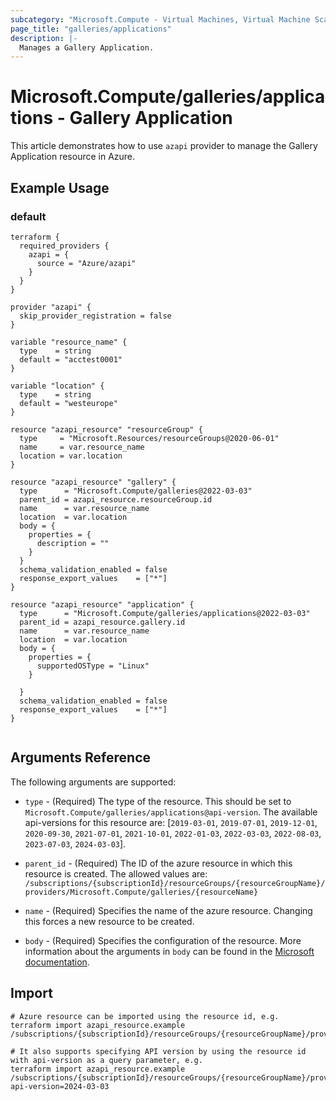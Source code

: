 ```yaml
---
subcategory: "Microsoft.Compute - Virtual Machines, Virtual Machine Scale Sets"
page_title: "galleries/applications"
description: |-
  Manages a Gallery Application.
---
```


# Microsoft.Compute/galleries/applications - Gallery Application

This article demonstrates how to use `azapi` provider to manage the Gallery Application resource in Azure.

## Example Usage

### default

```hcl
terraform {
  required_providers {
    azapi = {
      source = "Azure/azapi"
    }
  }
}

provider "azapi" {
  skip_provider_registration = false
}

variable "resource_name" {
  type    = string
  default = "acctest0001"
}

variable "location" {
  type    = string
  default = "westeurope"
}

resource "azapi_resource" "resourceGroup" {
  type     = "Microsoft.Resources/resourceGroups@2020-06-01"
  name     = var.resource_name
  location = var.location
}

resource "azapi_resource" "gallery" {
  type      = "Microsoft.Compute/galleries@2022-03-03"
  parent_id = azapi_resource.resourceGroup.id
  name      = var.resource_name
  location  = var.location
  body = {
    properties = {
      description = ""
    }
  }
  schema_validation_enabled = false
  response_export_values    = ["*"]
}

resource "azapi_resource" "application" {
  type      = "Microsoft.Compute/galleries/applications@2022-03-03"
  parent_id = azapi_resource.gallery.id
  name      = var.resource_name
  location  = var.location
  body = {
    properties = {
      supportedOSType = "Linux"
    }

  }
  schema_validation_enabled = false
  response_export_values    = ["*"]
}


```



## Arguments Reference

The following arguments are supported:

* `type` - (Required) The type of the resource. This should be set to `Microsoft.Compute/galleries/applications@api-version`. The available api-versions for this resource are: [`2019-03-01`, `2019-07-01`, `2019-12-01`, `2020-09-30`, `2021-07-01`, `2021-10-01`, `2022-01-03`, `2022-03-03`, `2022-08-03`, `2023-07-03`, `2024-03-03`].

* `parent_id` - (Required) The ID of the azure resource in which this resource is created. The allowed values are:  
  `/subscriptions/{subscriptionId}/resourceGroups/{resourceGroupName}/providers/Microsoft.Compute/galleries/{resourceName}`

* `name` - (Required) Specifies the name of the azure resource. Changing this forces a new resource to be created.

* `body` - (Required) Specifies the configuration of the resource. More information about the arguments in `body` can be found in the [Microsoft documentation](https://learn.microsoft.com/en-us/azure/templates/Microsoft.Compute/galleries/applications?pivots=deployment-language-terraform).

## Import

 ```shell
 # Azure resource can be imported using the resource id, e.g.
 terraform import azapi_resource.example /subscriptions/{subscriptionId}/resourceGroups/{resourceGroupName}/providers/Microsoft.Compute/galleries/{resourceName}/applications/{resourceName}
 
 # It also supports specifying API version by using the resource id with api-version as a query parameter, e.g.
 terraform import azapi_resource.example /subscriptions/{subscriptionId}/resourceGroups/{resourceGroupName}/providers/Microsoft.Compute/galleries/{resourceName}/applications/{resourceName}?api-version=2024-03-03
 ```
